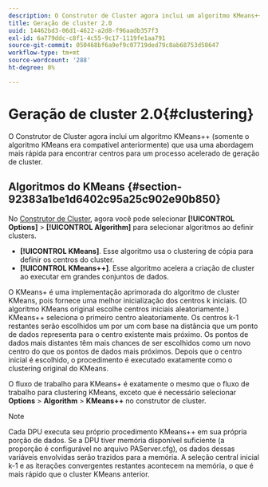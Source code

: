 ```yaml
---
description: O Construtor de Cluster agora inclui um algoritmo KMeans++ (somente o algoritmo KMeans era compatível anteriormente) que usa uma abordagem mais rápida para encontrar centros para um processo acelerado de geração de cluster.
title: Geração de cluster 2.0
uuid: 14462bd3-06d1-4622-a2d8-f96aadb357f3
exl-id: 6a779ddc-c8f1-4c55-9c17-1119fe1aa791
source-git-commit: 050468bf6a9ef9c07719ded79c8ab68753d58647
workflow-type: tm+mt
source-wordcount: '288'
ht-degree: 0%

---
```


# Geração de cluster 2.0{#clustering}

O Construtor de Cluster agora inclui um algoritmo KMeans++ (somente o algoritmo KMeans era compatível anteriormente) que usa uma abordagem mais rápida para encontrar centros para um processo acelerado de geração de cluster.

## Algoritmos do KMeans {#section-92383a1be1d6402c95a25c902e90b850}

No [Construtor de Cluster](https://experienceleague.adobe.com/docs/data-workbench/using/client/analysis-visualizations/visitor-cluster/c-visitor-cluster.html?lang=en), agora você pode selecionar **[!UICONTROL Options]** > **[!UICONTROL Algorithm]** para selecionar algoritmos ao definir clusters.

* **[!UICONTROL KMeans]**. Esse algoritmo usa o clustering de cópia para definir os centros do cluster.
* **[!UICONTROL KMeans++]**. Esse algoritmo acelera a criação de cluster ao executar em grandes conjuntos de dados.

<!-- <a id="section_8193A6D60C5540BB985085BE670B4544"></a> -->

O KMeans+ é uma implementação aprimorada do algoritmo de cluster KMeans, pois fornece uma melhor inicialização dos centros k iniciais. (O algoritmo KMeans original escolhe centros iniciais aleatoriamente.) KMeans++ seleciona o primeiro centro aleatoriamente. Os centros k-1 restantes serão escolhidos um por um com base na distância que um ponto de dados representa para o centro existente mais próximo. Os pontos de dados mais distantes têm mais chances de ser escolhidos como um novo centro do que os pontos de dados mais próximos. Depois que o centro inicial é escolhido, o procedimento é executado exatamente como o clustering original do KMeans.

O fluxo de trabalho para KMeans+ é exatamente o mesmo que o fluxo de trabalho para clustering KMeans, exceto que é necessário selecionar **Options** > **Algorithm** > **KMeans++** no construtor de cluster.

>[!NOTE]
>
>Cada DPU executa seu próprio procedimento KMeans++ em sua própria porção de dados. Se a DPU tiver memória disponível suficiente (a proporção é configurável no arquivo PAServer.cfg), os dados dessas variáveis envolvidas serão trazidos para a memória. A seleção central inicial k-1 e as iterações convergentes restantes acontecem na memória, o que é mais rápido que o cluster KMeans anterior.
